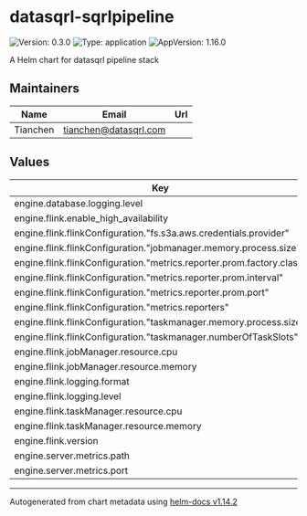 # datasqrl-sqrlpipeline

![Version: 0.3.0](https://img.shields.io/badge/Version-0.3.0-informational?style=flat-square) ![Type: application](https://img.shields.io/badge/Type-application-informational?style=flat-square) ![AppVersion: 1.16.0](https://img.shields.io/badge/AppVersion-1.16.0-informational?style=flat-square)

A Helm chart for datasqrl pipeline stack

## Maintainers

| Name | Email | Url |
| ---- | ------ | --- |
| Tianchen | <tianchen@datasqrl.com> |  |

## Values

| Key | Type | Default | Description |
|-----|------|---------|-------------|
| engine.database.logging.level | string | `"info"` |  |
| engine.flink.enable_high_availability | bool | `false` |  |
| engine.flink.flinkConfiguration."fs.s3a.aws.credentials.provider" | string | `"org.apache.hadoop.fs.s3a.AnonymousAWSCredentialsProvider"` |  |
| engine.flink.flinkConfiguration."jobmanager.memory.process.size" | string | `"512m"` |  |
| engine.flink.flinkConfiguration."metrics.reporter.prom.factory.class" | string | `"org.apache.flink.metrics.prometheus.PrometheusReporterFactory"` |  |
| engine.flink.flinkConfiguration."metrics.reporter.prom.interval" | string | `"1 MINUTE"` |  |
| engine.flink.flinkConfiguration."metrics.reporter.prom.port" | string | `"9249"` |  |
| engine.flink.flinkConfiguration."metrics.reporters" | string | `"prom"` |  |
| engine.flink.flinkConfiguration."taskmanager.memory.process.size" | string | `"512m"` |  |
| engine.flink.flinkConfiguration."taskmanager.numberOfTaskSlots" | string | `"1"` |  |
| engine.flink.jobManager.resource.cpu | float | `0.5` |  |
| engine.flink.jobManager.resource.memory | string | `"1g"` |  |
| engine.flink.logging.format | string | `"json"` |  |
| engine.flink.logging.level | string | `"info"` |  |
| engine.flink.taskManager.resource.cpu | float | `0.5` |  |
| engine.flink.taskManager.resource.memory | string | `"1g"` |  |
| engine.flink.version | string | `"v1_19"` |  |
| engine.server.metrics.path | string | `"metrics"` |  |
| engine.server.metrics.port | int | `8888` |  |

----------------------------------------------
Autogenerated from chart metadata using [helm-docs v1.14.2](https://github.com/norwoodj/helm-docs/releases/v1.14.2)
